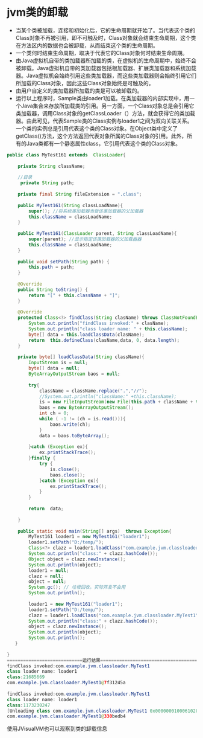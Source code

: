 # jvm类的卸载

- 当某个类被加载，连接和初始化后，它的生命周期就开始了。当代表这个类的Class对象不再被引用，即不可触及时，Class对象就会结束生命周期，这个类在方法区内的数据也会被卸载，从而结束这个类的生命周期。
- 一个类何时结束生命周期，取决于代表它的Class对象何时结束生命周期。
- 由Java虚拟机自带的类加载器所加载的类，在虚拟机的生命周期中，始终不会被卸载。Java虚拟机自带的类加载器包括根加载器、扩展类加载器和系统加载器。Java虚拟机会始终引用这些类加载器，而这些类加载器则会始终引用它们所加载的Class对象，因此这些Class对象始终是可触及的。
- 由用户自定义的类加载器所加载的类是可以被卸载的。
- 运行以上程序时，Sample类由loader1加载。在类加载器的内部实现中，用一个Java集合来存放所加载类的引用。另一方面，一个Class对象总是会引用它类加载器，调用Class对象的getClassLoader（）方法，就会获得它的类加载器。由此可见，代表Sample类的Class实例与loader1之间为双向关联关系。 一个类的实例总是引用代表这个类的Class对象。在Object类中定义了getClass()方法，这个方法返回代表对象所属的Class对象的引用。此外，所有的Java类都有一个静态属性class，它引用代表这个类的Class对象。

```java
public class MyTest161 extends  ClassLoader{
 
    private String className;
 
    //目录
     private String path;
 
    private final String fileExtension = ".class";
 
    public MyTest161(String classLoadName){
        super(); //将系统类加载器当做该类加载器的父加载器
        this.className = classLoadName;
    }
 
    public MyTest161(ClassLoader parent, String classLoadName){
        super(parent); //显示指定该类加载器的父加载器器
        this.className = classLoadName;
    }
 
    public void setPath(String path) {
        this.path = path;
    }
 
    @Override
    public String toString() {
        return "[" + this.className + "]";
    }
 
    @Override
    protected Class<?> findClass(String clasName) throws ClassNotFoundException {
        System.out.println("findClass invoked:" + clasName);
        System.out.println("class loader name: " + this.className);
        byte[] data = this.loadClassData(clasName);
        return  this.defineClass(clasName,data, 0, data.length);
    }
 
    private byte[] loadClassData(String className){
        InputStream is = null;
        byte[] data = null;
        ByteArrayOutputStream baos = null;
 
        try{
            className = className.replace(".","//");
            //System.out.println("className:" +this.className);
            is = new FileInputStream(new File(this.path + className + this.fileExtension));
            baos = new ByteArrayOutputStream();
            int ch = 0;
            while ( -1 != (ch = is.read())){
                baos.write(ch);
            }
            data = baos.toByteArray();
 
        }catch (Exception ex){
            ex.printStackTrace();
        }finally {
            try {
                is.close();
                baos.close();
            }catch (Exception ex){
                ex.printStackTrace();
            }
        }
 
        return  data;
 
    }
 
    public static void main(String[] args)  throws Exception{
        MyTest161 loader1 = new MyTest161("loader1");
        loader1.setPath("D:/temp/");
        Class<?> clazz = loader1.loadClass("com.example.jvm.classloader.MyTest1"); //
        System.out.println("class:" + clazz.hashCode());
        Object object = clazz.newInstance();
        System.out.println(object);
        loader1 = null;
        clazz = null;
        object = null;
        System.gc(); // 垃圾回收。实际开发不会用
        System.out.println();
 
        loader1 = new MyTest161("loader1");
        loader1.setPath("D:/temp/");
        clazz = loader1.loadClass("com.example.jvm.classloader.MyTest1"); //
        System.out.println("class:" + clazz.hashCode());
        object = clazz.newInstance();
        System.out.println(object);
        System.out.println();
   }
 
}
============================运行结果=========================================
findClass invoked:com.example.jvm.classloader.MyTest1
class loader name: loader1
class:21685669
com.example.jvm.classloader.MyTest1@7f31245a
 
findClass invoked:com.example.jvm.classloader.MyTest1
class loader name: loader1
class:1173230247
[Unloading class com.example.jvm.classloader.MyTest1 0x0000000100061028]
com.example.jvm.classloader.MyTest1@330bedb4
```

使用JVisualVM也可以观察到类的卸载信息